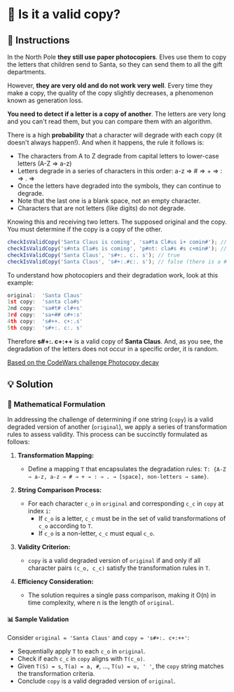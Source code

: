 # 📸 Is it a valid copy?

## 🔢 Instructions

In the North Pole **they still use paper photocopiers**. Elves use them to copy the letters that children send to Santa, so they can send them to all the gift departments.

However, **they are very old and do not work very well**. Every time they make a copy, the quality of the copy slightly decreases, a phenomenon known as generation loss.

**You need to detect if a letter is a copy of another**. The letters are very long and you can't read them, but you can compare them with an algorithm.

There is a high **probability** that a character will degrade with each copy (it doesn't always happen!). And when it happens, the rule it follows is:

- The characters from A to Z degrade from capital letters to lower-case letters (A-Z ⇒ a-z)
- Letters degrade in a series of characters in this order: a-z ⇒ # ⇒ + ⇒ : ⇒ . ⇒
- Once the letters have degraded into the symbols, they can continue to degrade.
- Note that the last one is a blank space, not an empty character.
- Characters that are not letters (like digits) do not degrade.

Knowing this and receiving two letters. The supposed original and the copy. You must determine if the copy is a copy of the other.

```javascript
checkIsValidCopy('Santa Claus is coming', 'sa#ta Cl#us i+ comin#'); // true
checkIsValidCopy('s#nta Cla#s is coming', 'p#nt: cla#s #s c+min#'); // false (due to the initial p)
checkIsValidCopy('Santa Claus', 's#+:. c:. s'); // true
checkIsValidCopy('Santa Claus', 's#+:.#c:. s'); // false (there is a # where it shouldn't be)
```

To understand how photocopiers and their degradation work, look at this example:

```javascript
original:  'Santa Claus'
1st copy:  'santa cla#s'
2nd copy:  'sa#t# cl#+s'
3rd copy:  'sa+## c#+:s'
4th copy:  's#++. c+:.s'
5th copy:  's#+:. c:. s'
```

Therefore **s#+:. c+:++** is a valid copy of **Santa Claus**. And, as you see, the degradation of the letters does not occur in a specific order, it is random.

[Based on the CodeWars challenge Photocopy decay](https://www.codewars.com/kata/5b6fcd9668cb2e282d00000f)

## 💡 Solution

### 🧮 Mathematical Formulation

In addressing the challenge of determining if one string (`copy`) is a valid degraded version of another (`original`), we apply a series of transformation rules to assess validity. This process can be succinctly formulated as follows:

1. **Transformation Mapping:**

   - Define a mapping `T` that encapsulates the degradation rules: `T: {A-Z → a-z, a-z → # → + → : → . → [space], non-letters → same}`.

2. **String Comparison Process:**

   - For each character `c_o` in `original` and corresponding `c_c` in `copy` at index `i`:
     - If `c_o` is a letter, `c_c` must be in the set of valid transformations of `c_o` according to `T`.
     - If `c_o` is a non-letter, `c_c` must equal `c_o`.

3. **Validity Criterion:**

   - `copy` is a valid degraded version of `original` if and only if all character pairs `(c_o, c_c)` satisfy the transformation rules in `T`.

4. **Efficiency Consideration:**
   - The solution requires a single pass comparison, making it O(n) in time complexity, where n is the length of `original`.

#### 📊 Sample Validation

Consider `original = 'Santa Claus'` and `copy = 's#+:. c+:++'`:

- Sequentially apply `T` to each `c_o` in `original`.
- Check if each `c_c` in `copy` aligns with `T(c_o)`.
- Given `T(S) = s`, `T(a) = a, #`, ..., `T(u) = u, ' '`, the `copy` string matches the transformation criteria.
- Conclude `copy` is a valid degraded version of `original`.
